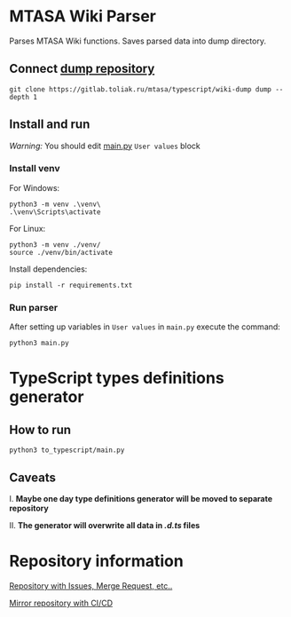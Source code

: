 # MTASA Wiki Parser

Parses MTASA Wiki functions. Saves parsed data into dump directory. 

## Connect [dump repository](https://gitlab.toliak.ru/mtasa/typescript/wiki-dump)

```shell
git clone https://gitlab.toliak.ru/mtasa/typescript/wiki-dump dump --depth 1
```

## Install and run

*Warning:* You should edit [main.py](main.py) `User values` block

### Install venv

For Windows:

```shell
python3 -m venv .\venv\
.\venv\Scripts\activate
```

For Linux:

```shell
python3 -m venv ./venv/
source ./venv/bin/activate
```

Install dependencies:

```shell
pip install -r requirements.txt
```

### Run parser

After setting up variables in `User values` in `main.py` execute the command:
 
```shell
python3 main.py
```

# TypeScript types definitions generator

## How to run

```shell
python3 to_typescript/main.py
```

## Caveats

I. **Maybe one day type definitions generator will be moved to separate repository**

II. **The generator will overwrite all data in *.d.ts* files**

# Repository information

[comment]: <> (TODO: Link)
[Repository with Issues, Merge Request, etc..](github.com)

[Mirror repository with CI/CD](https://gitlab.toliak.ru/mtasa/typescript/wiki-parser-python) 